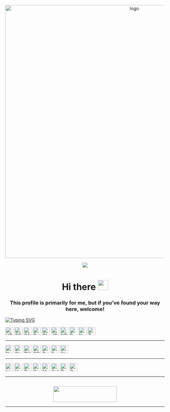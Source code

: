 <p align="center">
  <img width="800px" src="https://assets-global.website-files.com/608a88369ffab4f5de1ed321/63f35253b68fbb93f5aedf7b_JavaScript-code.jpeg" alt="logo" />
</p>


<p align="center"> <img src="https://user-images.githubusercontent.com/120065120/212209674-07b3685e-1127-4f42-9871-3a423d343fa2.svg" /> </p>



<h1 align="center">Hi there <img src="https://github.com/blackcater/blackcater/raw/main/images/Hi.gif" height="32"/></h1>
<h3 align="center">This profile is primarily for me, but if you’ve found your way here, welcome!
</h3>


<!--## My stack technologies-->

[![Typing SVG](https://readme-typing-svg.herokuapp.com?color=%2336BCF7&lines=Some+technologies+I'm+proficient+in)](https://git.io/typing-svg)



<img src="https://img.shields.io/badge/HTML5-282C34?logo=html5" alt="HTML logo" title="HTML" height="25"/> <img src="https://img.shields.io/badge/CSS3-282C34?logo=css3&logoColor=1572B6" alt="CSS logo" title="CSS" height="25"/> <img src="https://img.shields.io/badge/SASS-282C34?logo=sass" alt="SASS logo" title="SASS" height="25"/> <img src="https://img.shields.io/badge/Gulp-282C34?logo=gulp" alt="Gulp logo" title="Gulp" height="25"/> <img src="https://img.shields.io/badge/GIT-282C34?logo=git&logoColor=red" alt="GIT logo" title="GIT" height="25"/> <img src="https://img.shields.io/badge/JavaScript-282C34?logo=javascript&logoColor=F7DF1E" alt="JS logo" title="JS" height="25"/> <img src="https://img.shields.io/badge/NPM-282C34?logo=npm&logoColor=red" alt="NPM logo" title="NPM" height="25"/> <img src="https://img.shields.io/badge/React-282C34?logo=react" alt="React logo" title="React" height="25"/> <img src="https://img.shields.io/badge/Next.js-282C34?logo=next.js&logoColor=FFFFFF" alt="Next logo" title="Next" height="25"/> <img src="https://img.shields.io/badge/TypeScript-282C34?logo=typescript&logoColor=3178C6" alt="TypeScript logo" alt="MongoDB logo" title="MongoDB" height="25"/>

------

<img src="https://img.shields.io/badge/Node.js-282C34?logo=node.js&logoColor=339933" alt="Node logo" title="Node" height="25"/> <img src="https://img.shields.io/badge/Strapi-282C34?logo=strapi&logoColor=white" alt="Strapi logo" title="Strapi" height="25"/> <img src="https://img.shields.io/badge/PHP-282C34?logo=php" alt="PHP logo" title="PHP" height="25"/> <img src="https://img.shields.io/badge/mysql-282C34?logo=mysql&logoColor=F7DF1E" alt="SQL logo" title="SQL" height="25"/> <img src="https://img.shields.io/badge/Python-282C34?logo=python" alt="Python logo" title="Python" height="25"/> <img src="https://img.shields.io/badge/fastapi-282C34?logo=fastapi&logoColor=white" alt="Fastapi logo" title="Fastapi" height="25"/> <img src="https://img.shields.io/badge/filezilla-282C34?logo=filezilla&logoColor=red" alt="filezilla logo" title="filezilla" height="25"/>

-------

<img src="https://img.shields.io/badge/Linux-282C34?logo=linux&logoColor=white" alt="Linux logo" title="Linux" height="25"/> <img src="https://img.shields.io/badge/vmware-282C34?logo=vmware&logoColor=blue" alt="VMware logo" title="VMware" height="25"/> <img src="https://img.shields.io/badge/Docker-282C34?logo=docker" alt="Docker logo" title="Docker" height="25"/> <img src="https://img.shields.io/badge/Kubernetes-282C34?logo=Kubernetes" alt="Kubernetes logo" title="Kubernetes" height="25"/> <img src="https://img.shields.io/badge/Metasploit-282C34?logo=metasploit&logoColor=blue" alt="Metasploit logo" title="Metasploit" height="25"/> <img src="https://img.shields.io/badge/KaliLinux-282C34?logo=KaliLinux&logoColor=white" alt="Kali logo" title="Kali" height="25"/> <img src="https://img.shields.io/badge/burpsuite-282C34?logo=burpsuite&logoColor=red" alt="Burp logo" title="Burp" height="25"/> <img src="https://img.shields.io/badge/owasp-282C34?logo=owasp&logoColor=red" alt="Owasp logo" title="Owasp" height="25"/>


<!--## About me-->

-------

##

<p align="center">
   <a href="https://www.behance.net/kostekhuszcza">
     <img width="200px" height="50px" src="https://img.shields.io/badge/Behance-black?style=for-the-badge&logo=Behance&logoColor=white"/>
  </a>
</p>

------





<!--
**Konstans8/Konstans8** is a ✨ _special_ ✨ repository because its `README.md` (this file) appears on your GitHub profile.

Here are some ideas to get you started:

- 🔭 I’m currently working on ...
- 🌱 I’m currently learning ...
- 👯 I’m looking to collaborate on ...
- 🤔 I’m looking for help with ...
- 💬 Ask me about ...
- 📫 How to reach me: ...
- 😄 Pronouns: ...
- ⚡ Fun fact: ...
-->

